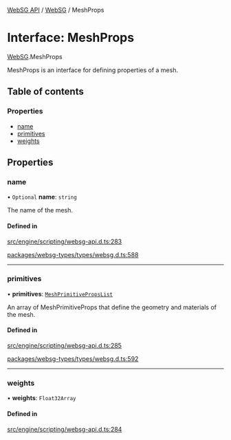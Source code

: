 [WebSG API](../README.md) / [WebSG](../modules/WebSG.md) / MeshProps

# Interface: MeshProps

[WebSG](../modules/WebSG.md).MeshProps

MeshProps is an interface for defining properties of a mesh.

## Table of contents

### Properties

- [name](WebSG.MeshProps.md#name)
- [primitives](WebSG.MeshProps.md#primitives)
- [weights](WebSG.MeshProps.md#weights)

## Properties

### name

• `Optional` **name**: `string`

The name of the mesh.

#### Defined in

[src/engine/scripting/websg-api.d.ts:283](https://github.com/thirdroom/thirdroom/blob/c8b57e0e/src/engine/scripting/websg-api.d.ts#L283)

[packages/websg-types/types/websg.d.ts:588](https://github.com/thirdroom/thirdroom/blob/c8b57e0e/packages/websg-types/types/websg.d.ts#L588)

___

### primitives

• **primitives**: [`MeshPrimitivePropsList`](WebSG.MeshPrimitivePropsList.md)

An array of MeshPrimitiveProps that define the geometry and materials of the mesh.

#### Defined in

[src/engine/scripting/websg-api.d.ts:285](https://github.com/thirdroom/thirdroom/blob/c8b57e0e/src/engine/scripting/websg-api.d.ts#L285)

[packages/websg-types/types/websg.d.ts:592](https://github.com/thirdroom/thirdroom/blob/c8b57e0e/packages/websg-types/types/websg.d.ts#L592)

___

### weights

• **weights**: `Float32Array`

#### Defined in

[src/engine/scripting/websg-api.d.ts:284](https://github.com/thirdroom/thirdroom/blob/c8b57e0e/src/engine/scripting/websg-api.d.ts#L284)
